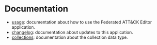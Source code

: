 # Documentation

- [usage](/docs/usage.md): documentation about how to use the Federated ATT&CK Editor application.
- [changelog](/docs/changelog.md): documentation about updates to this application.
- [collections](/docs/collections.md): documentation about the collection data type.